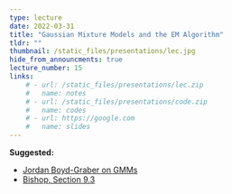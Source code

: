 ```yaml
---
type: lecture
date: 2022-03-31
title: "Gaussian Mixture Models and the EM Algorithm"
tldr: ""
thumbnail: /static_files/presentations/lec.jpg
hide_from_announcments: true
lecture_number: 15
links: 
    # - url: /static_files/presentations/lec.zip
    #   name: notes
    # - url: /static_files/presentations/code.zip
    #   name: codes
    # - url: https://google.com
    #   name: slides
---
```


**Suggested:**
- [Jordan Boyd-Graber on GMMs](https://www.youtube.com/watch?v=0NMC2NfJGqo&ab_channel=JordanBoyd-Graber)
- [Bishop, Section 9.3](https://www.microsoft.com/en-us/research/uploads/prod/2006/01/Bishop-Pattern-Recognition-and-Machine-Learning-2006.pdf)
